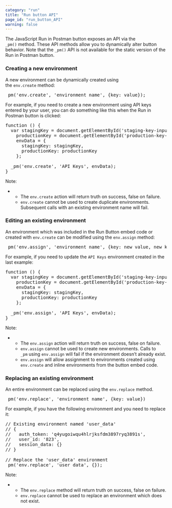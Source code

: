 ```yaml
---
category: "run"
title: "Run button API"
page_id: "run_button_API"
warning: false
---
```


The JavaScript Run in Postman button exposes an API via the ``_pm()`` method. These API methods allow you to dynamically alter button behavior. Note that the ``_pm()`` API is not available for the static version of the Run in Postman button.

### Creating a new environment

A new environment can be dynamically created using the ``env.create`` method:

<div>

<div>

<pre>_pm('env.create', 'environment_name', {key: value});</pre>

</div>

</div>

For example, if you need to create a new environment using API keys entered by your user, you can do something like this when the Run in Postman button is clicked:

<div>

<div>

<pre>function () {
  var stagingKey = document.getElementById('staging-key-input').value,
    productionKey = document.getElementById('production-key-input').value,
    envData = {
      stagingKey: stagingKey,
      productionKey: productionKey
    };

  _pm('env.create', 'API Keys', envData);
}</pre>

</div>

</div>

Note:

*   *   The ``env.create`` action will return truth on success, false on failure.
    *   ``env.create`` cannot be used to create duplicate environments. Subsequent calls with an existing environment name will fail.

### Editing an existing environment

An environment which was included in the Run Button embed code or created with `env.create` can be modified using the `env.assign` method:

<div>

<div>

<pre>_pm('env.assign', 'environment_name', {key: new_value, new_key: value})</pre>

</div>

</div>

For example, if you need to update the ``API Keys`` environment created in the last example:

<div>

<div>

<pre>function () {
  var stagingKey = document.getElementById('staging-key-input').value,
    productionKey = document.getElementById('production-key-input').value,
    envData = {
      stagingKey: stagingKey,
      productionKey: productionKey
    };

  _pm('env.assign', 'API Keys', envData);
}</pre>

</div>

</div>

Note:

*   *   The ``env.assign`` action will return truth on success, false on failure.
    *   ``env.assign`` cannot be used to create new environments. Calls to ``_pm`` using ``env.assign`` will fail if the environment doesn’t already exist.
    *   ``env.assign`` will allow assignment to environments created using ``env.create`` and inline environments from the button embed code.

### Replacing an existing environment

An entire environment can be replaced using the ``env.replace`` method.

<div>

<div>

<pre>_pm('env.replace', 'environment_name', {key: value})</pre>

</div>

</div>

For example, if you have the following environment and you need to replace it:

<div>

<div>

<pre>// Existing environment named 'user_data'
// {
//   auth_token: 'q4yugoiwqu4hlrjksfdm3897ryq3891s',
//   user_id: '823',
//   session_data: {}
// }

// Replace the 'user_data' environment
_pm('env.replace', 'user_data', {});</pre>

</div>

</div>

Note:

*   *   The ``env.replace`` method will return truth on success, false on failure.
    *   ``env.replace`` cannot be used to replace an environment which does not exist.

